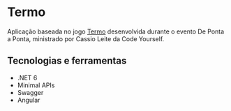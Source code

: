 # Termo
Aplicação baseada no jogo [Termo](https://term.ooo/) desenvolvida durante o evento De Ponta a Ponta, ministrado por Cassio Leite da Code Yourself.

## Tecnologias e ferramentas
- .NET 6
- Minimal APIs
- Swagger
- Angular
